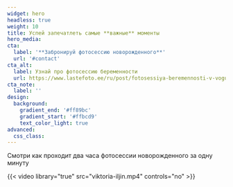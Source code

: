 ```yaml
---
widget: hero
headless: true
weight: 10
title: Успей запечатлеть самые **важные** моменты
hero_media: 
cta:
  label: '**Забронируй фотосессию новорожденного**'
  url: '#contact'
cta_alt:
  label: Узнай про фотосессию беременности
  url: https://www.lastefoto.ee/ru/post/fotosessiya-beremennosti-v-vogue-stile/
cta_note:
  label: ''
design:
  background:
    gradient_end: '#ff89bc'
    gradient_start: '#ffbcd9'
    text_color_light: true
advanced:
  css_class: 
---
```

Смотри как проходит два часа фотосессии новорожденного за одну минуту

{{< video library="true" src="viktoria-iljin.mp4" controls="no" >}}
